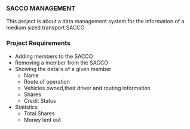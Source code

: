 ### SACCO MANAGEMENT

This project is about a data management system for the information of a medium sized transport SACCO.

### Project Requirements
- Adding members to the SACCO
- Removing a member from the SACCO
-  Showing the details of a given member
   - Name
   - Route of operation 
   - Vehicles owned,their driver and routing information
   - Shares
   - Credit Status
- Statistics
   - Total Shares
   - Money lent out
